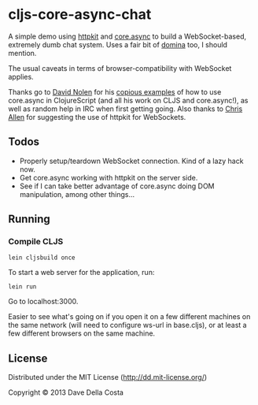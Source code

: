 # cljs-core-async-chat

A simple demo using [httpkit][1] and [core.async][2] to build a WebSocket-based, extremely dumb chat system.  Uses a fair bit of [domina][4] too, I should mention.

The usual caveats in terms of browser-compatibility with WebSocket applies.

Thanks go to [David Nolen](https://github.com/swannodette) for his [copious examples][3] of how to use core.async in ClojureScript (and all his work on CLJS and core.async!), as well as random help in IRC when first getting going.  Also thanks to [Chris Allen](https://github.com/bitemyapp/) for suggesting the use of httpkit for WebSockets.

## Todos

* Properly setup/teardown WebSocket connection. Kind of a lazy hack now.
* Get core.async working with httpkit on the server side.
* See if I can take better advantage of core.async doing DOM manipulation, among other things...

## Running

### Compile CLJS

    lein cljsbuild once

To start a web server for the application, run:

    lein run

Go to localhost:3000.

Easier to see what's going on if you open it on a few different machines on the same network (will need to configure ws-url in base.cljs), or at least a few different browsers on the same machine.

## License

Distributed under the MIT License (http://dd.mit-license.org/)

Copyright © 2013 Dave Della Costa

[1]: http://http-kit.org/index.html
[2]: https://github.com/clojure/core.async
[3]: https://github.com/swannodette/async-tests
[4]: https://github.com/levand/domina
